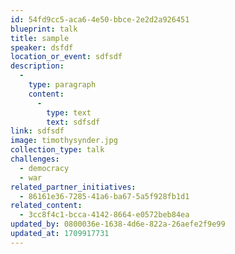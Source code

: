 ```yaml
---
id: 54fd9cc5-aca6-4e50-bbce-2e2d2a926451
blueprint: talk
title: sample
speaker: dsfdf
location_or_event: sdfsdf
description:
  -
    type: paragraph
    content:
      -
        type: text
        text: sdfsdf
link: sdfsdf
image: timothysynder.jpg
collection_type: talk
challenges:
  - democracy
  - war
related_partner_initiatives:
  - 86161e36-7285-41a6-ba67-5a5f928fb1d1
related_content:
  - 3cc8f4c1-bcca-4142-8664-e0572beb84ea
updated_by: 0800036e-1638-4d6e-822a-26aefe2f9e99
updated_at: 1709917731
---
```

